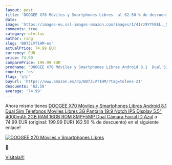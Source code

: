 ```yaml
---
layout: post
title: 'DOOGEE X70 Móviles y Smartphones Libres  al 62.50 % de descuento'
date: 
image: 'https://images-eu.ssl-images-amazon.com/images/I/41rz9YYhREL._SL200_.jpg'
comments: true
category: ofertas
author: ring
slug: 'B07JLVT1HM-es'
actualPrice: 74.99 EUR
currency: EUR
price: 74.99
comparePrice: 199.99 EUR
prodname: 'DOOGEE X70 Móviles y Smartphones Libres Android 8.1  Dual Sim Telefonos Moviles Libres 3G Pantalla 19:9 Notch IPS Display 5.5"  4000mAh 2GB RAM 16GB ROM  8MP+5MP Dual Cámara  Facial ID  Azul'
country: 'es'
flag: '🇪🇸'
buyurl: 'https://www.amazon.es/dp/B07JLVT1HM/?tag=tolees-21'
descuento: '62.50'
average: '74.99'
---
```


Ahora mismo tienes [DOOGEE X70 Móviles y Smartphones Libres Android 8.1  Dual Sim Telefonos Moviles Libres 3G Pantalla 19:9 Notch IPS Display 5.5"  4000mAh 2GB RAM 16GB ROM  8MP+5MP Dual Cámara  Facial ID  Azul](https://www.amazon.es/dp/B07JLVT1HM/?tag=tolees-21) a 74.99 EUR (original: 199.99 EUR) (62.50 %  de descuento) en el siguiente enlace!

[![DOOGEE X70 Móviles y Smartphones Libres ](https://images-eu.ssl-images-amazon.com/images/I/41rz9YYhREL._SL200_.jpg)](https://www.amazon.es/dp/B07JLVT1HM/?tag=tolees-21)

🔎:


[Visítala!!!](https://www.amazon.es/dp/B07JLVT1HM/?tag=tolees-21)
